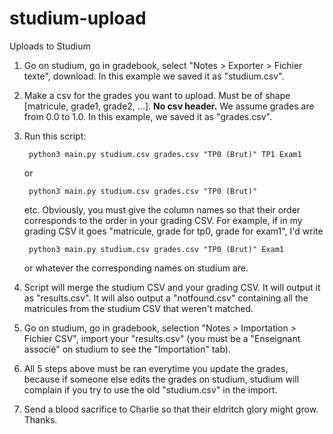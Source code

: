 # studium-upload
Uploads to Studium

1. Go on studium, go in gradebook, select "Notes > Exporter > Fichier texte", download. In this example we saved it as "studium.csv".
2. Make a csv for the grades you want to upload. Must be of shape [matricule, grade1, grade2, ...]. **No csv header.** 
    We assume grades are from 0.0 to 1.0. In this example, we saved it as "grades.csv".
4. Run this script:  

        python3 main.py studium.csv grades.csv "TP0 (Brut)" TP1 Exam1
    or

        python3 main.py studium.csv grades.csv "TP0 (Brut)"
    etc. Obviously, you must give the column names so that their order corresponds to the order in your grading CSV.
    For example, if in my grading CSV it goes "matricule, grade for tp0, grade for exam1", I'd write 

        python3 main.py studium.csv grades.csv "TP0 (Brut)" Exam1
    or whatever the corresponding names on studium are.
4. Script will merge the studium CSV and your grading CSV. It will output it as "results.csv". It will also output a "notfound.csv" containing all the matricules from the studium CSV that weren't matched.
5. Go on studium, go in gradebook, selection "Notes > Importation > Fichier CSV", import your "results.csv" (you must be a "Enseignant associé" on studium to see the "Importation" tab).
6. All 5 steps above must be ran everytime you update the grades, because if someone else edits the grades on studium, studium will complain if you try to use the old "studium.csv" in the import.
7. Send a blood sacrifice to Charlie so that their eldritch glory might grow. Thanks.
